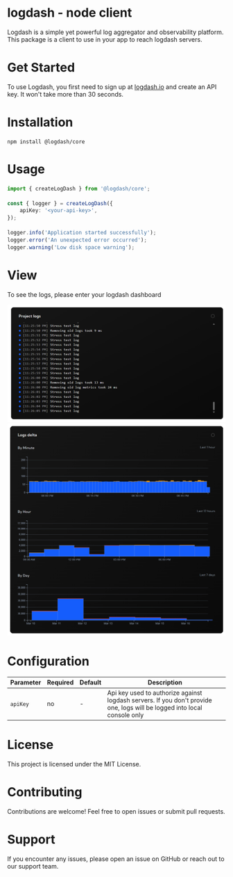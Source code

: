 # logdash - node client

Logdash is a simple yet powerful log aggregator and observability platform. This package is a client to use in your app to reach logdash servers.

# Get Started

To use Logdash, you first need to sign up at [logdash.io](https://logdash.io/) and create an API key. It won't take more than 30 seconds.

# Installation

```
npm install @logdash/core
```

# Usage

```typescript
import { createLogDash } from '@logdash/core';

const { logger } = createLogDash({
	apiKey: '<your-api-key>',
});

logger.info('Application started successfully');
logger.error('An unexpected error occurred');
logger.warning('Low disk space warning');
```

# View

To see the logs, please enter your logdash dashboard

![logs](docs/logs.png)
![delta](docs/delta.png)

# Configuration

| Parameter | Required | Default | Description                                                                                                              |
| --------- | -------- | ------- | ------------------------------------------------------------------------------------------------------------------------ |
| `apiKey`  | no       | -       | Api key used to authorize against logdash servers. If you don't provide one, logs will be logged into local console only |

# License

This project is licensed under the MIT License.

# Contributing

Contributions are welcome! Feel free to open issues or submit pull requests.

# Support

If you encounter any issues, please open an issue on GitHub or reach out to our support team.
